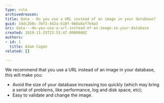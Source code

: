 ```yaml
---
type: rule
archivedreason: 
title: Data - Do you use a URL instead of an image in your database?
guid: 34dc2b0c-7bf3-442a-b10f-960a8af7e4a3
uri: data---do-you-use-a-url-instead-of-an-image-in-your-database
created: 2019-11-25T22:53:47.0000000Z
authors:
- id: 1
  title: Adam Cogan
related: []

---
```


We recommend that you use a URL instead of an image in your database, this will make you:

* Avoid the size of your database increasing too quickly (which may bring a serial of problems, like performance, log and disk space, etc);
* Easy to validate and change the image.


<!--endintro-->
